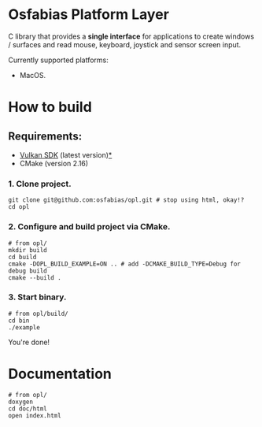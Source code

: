 # Osfabias Platform Layer
C library that provides a **single interface** for applications
to create windows / surfaces and read mouse, keyboard, joystick and sensor screen input.

Currently supported platforms:
- MacOS.

# How to build
## Requirements:
- [Vulkan SDK](https://vulkan.lunarg.com/sdk/home) (latest version)[*](https://github.com/osfabias/opl/issues/1)
- CMake (version 2.16)

### 1. Clone project.
```shell
git clone git@github.com:osfabias/opl.git # stop using html, okay!?
cd opl
```

### 2. Configure and build project via CMake.
```shell
# from opl/
mkdir build
cd build
cmake -DOPL_BUILD_EXAMPLE=ON .. # add -DCMAKE_BUILD_TYPE=Debug for debug build
cmake --build .
```

### 3. Start binary.
```shell
# from opl/build/
cd bin
./example
```

You're done!

# Documentation
```shell
# from opl/
doxygen
cd doc/html
open index.html
```
